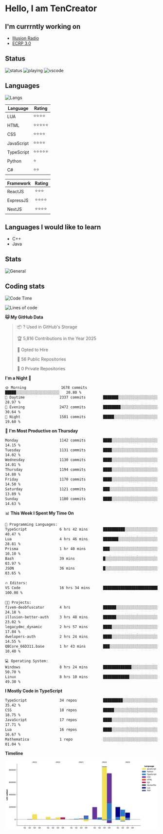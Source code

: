 # Hello, I am TenCreator

## I'm currrntly working on
- [Illusion Radio](https://illusionradio.co.uk/)
- [ECRP 3.0](http://github.com/Emerald-Coast-Roleplay/)

## Status
![status](https://api.statusbadges.me/badge/status/518334475038359555?simple=true&style=for-the-badge)
![playing](https://api.statusbadges.me/badge/playing/518334475038359555?style=for-the-badge)
![vscode](https://api.statusbadges.me/badge/vscode/518334475038359555?style=for-the-badge)

## Languages
![Langs](https://github-readme-stats.vercel.app/api/top-langs/?username=tencreator&layout=compact&theme=radical)


|Language|Rating|
|--------|------|
|LUA|⭐️⭐️⭐️⭐️|
|HTML|⭐️⭐️⭐️⭐️⭐️|
|CSS|⭐️⭐️⭐️⭐️|
|JavaScript|⭐️⭐️⭐️⭐️|
|TypeScript|⭐️⭐️⭐️⭐️⭐️|
|Python|⭐️|
|C#|⭐️⭐️ |

|Framework|Rating|
|--------|------|
|ReactJS|⭐️⭐️⭐|
|ExpressJS|⭐️⭐️⭐️⭐️|
|NextJS|⭐️⭐️⭐⭐️|

## Languages I would like to learn
- C++
- Java

## Stats
![General](https://github-readme-stats.vercel.app/api?username=tencreator&show_icons=true&theme=radical)

## Coding stats

<!--START_SECTION:waka-->
![Code Time](http://img.shields.io/badge/Code%20Time-731%20hrs%2045%20mins-blue)

![Lines of code](https://img.shields.io/badge/From%20Hello%20World%20I%27ve%20Written-2.5%20million%20lines%20of%20code-blue)

**🐱 My GitHub Data** 

> 📦 ? Used in GitHub's Storage 
 > 
> 🏆 5,816 Contributions in the Year 2025
 > 
> 💼 Opted to Hire
 > 
> 📜 56 Public Repositories 
 > 
> 🔑 0 Private Repositories 
 > 
**I'm a Night 🦉** 

```text
🌞 Morning                1678 commits        █████░░░░░░░░░░░░░░░░░░░░   20.80 % 
🌆 Daytime                2337 commits        ███████░░░░░░░░░░░░░░░░░░   28.97 % 
🌃 Evening                2472 commits        ████████░░░░░░░░░░░░░░░░░   30.64 % 
🌙 Night                  1581 commits        █████░░░░░░░░░░░░░░░░░░░░   19.60 % 
```
📅 **I'm Most Productive on Thursday** 

```text
Monday                   1142 commits        ████░░░░░░░░░░░░░░░░░░░░░   14.15 % 
Tuesday                  1131 commits        ████░░░░░░░░░░░░░░░░░░░░░   14.02 % 
Wednesday                1130 commits        ████░░░░░░░░░░░░░░░░░░░░░   14.01 % 
Thursday                 1194 commits        ████░░░░░░░░░░░░░░░░░░░░░   14.80 % 
Friday                   1170 commits        ████░░░░░░░░░░░░░░░░░░░░░   14.50 % 
Saturday                 1121 commits        ███░░░░░░░░░░░░░░░░░░░░░░   13.89 % 
Sunday                   1180 commits        ████░░░░░░░░░░░░░░░░░░░░░   14.63 % 
```


📊 **This Week I Spent My Time On** 

```text
💬 Programming Languages: 
TypeScript               6 hrs 42 mins       ██████████░░░░░░░░░░░░░░░   40.47 % 
Lua                      4 hrs 46 mins       ███████░░░░░░░░░░░░░░░░░░   28.81 % 
Prisma                   1 hr 40 mins        ███░░░░░░░░░░░░░░░░░░░░░░   10.10 % 
Bash                     39 mins             █░░░░░░░░░░░░░░░░░░░░░░░░   03.97 % 
JSON                     36 mins             █░░░░░░░░░░░░░░░░░░░░░░░░   03.65 % 

🔥 Editors: 
VS Code                  16 hrs 34 mins      █████████████████████████   100.00 % 

🐱‍💻 Projects: 
fivem-deobfuscator       4 hrs               ██████░░░░░░░░░░░░░░░░░░░   24.18 % 
illusion-better-auth     3 hrs 48 mins       ██████░░░░░░░░░░░░░░░░░░░   23.02 % 
legacydmc_dynamic        2 hrs 57 mins       ████░░░░░░░░░░░░░░░░░░░░░   17.84 % 
dwelopers-auth           2 hrs 24 mins       ████░░░░░░░░░░░░░░░░░░░░░   14.55 % 
QBCore_66D311.base       1 hr 43 mins        ███░░░░░░░░░░░░░░░░░░░░░░   10.40 % 

💻 Operating System: 
Windows                  8 hrs 24 mins       █████████████░░░░░░░░░░░░   50.70 % 
Linux                    8 hrs 10 mins       ████████████░░░░░░░░░░░░░   49.30 % 
```

**I Mostly Code in TypeScript** 

```text
TypeScript               34 repos            █████████░░░░░░░░░░░░░░░░   35.42 % 
CSS                      18 repos            █████░░░░░░░░░░░░░░░░░░░░   18.75 % 
JavaScript               17 repos            ████░░░░░░░░░░░░░░░░░░░░░   17.71 % 
Lua                      16 repos            ████░░░░░░░░░░░░░░░░░░░░░   16.67 % 
Mathematica              1 repo              ░░░░░░░░░░░░░░░░░░░░░░░░░   01.04 % 
```



**Timeline**

![Lines of Code chart](https://raw.githubusercontent.com/tencreator/tencreator/main/assets/bar_graph.png)


<!--END_SECTION:waka-->
